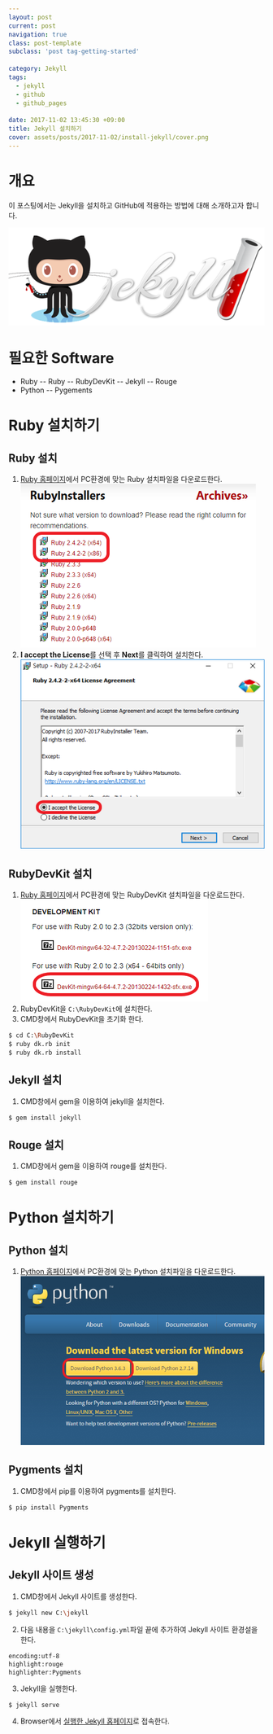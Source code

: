 ```yaml
---
layout: post
current: post
navigation: true
class: post-template
subclass: 'post tag-getting-started'

category: Jekyll
tags:
  - jekyll
  - github
  - github_pages

date: 2017-11-02 13:45:30 +09:00
title: Jekyll 설치하기
cover: assets/posts/2017-11-02/install-jekyll/cover.png
---
```


# 개요
이 포스팅에서는 Jekyll을 설치하고 GitHub에 적용하는 방법에 대해 소개하고자 합니다.

![github-jekyll-logo](/assets/posts/2017-11-02/install-jekyll/github-jekyll-logo.png)

# 필요한 Software
- Ruby
-- Ruby
-- RubyDevKit
-- Jekyll
-- Rouge
- Python
-- Pygements

# Ruby 설치하기
## Ruby 설치
1. [Ruby 홈페이지](https://rubyinstaller.org/downloads)에서 PC환경에 맞는 Ruby 설치파일을 다운로드한다.
![ruby-download](/assets/posts/2017-11-02/install-jekyll/ruby-download.png)
2. **I accept the License**를 선택 후 **Next**를 클릭하여 설치한다.
![ruby-install](/assets/posts/2017-11-02/install-jekyll/ruby-install.png)

## RubyDevKit 설치
1. [Ruby 홈페이지](https://rubyinstaller.org/downloads)에서 PC환경에 맞는 RubyDevKit 설치파일을 다운로드한다.
![rubydevkit-download](/assets/posts/2017-11-02/install-jekyll/rubydevkit-download.png)
2. RubyDevKit을 `C:\RubyDevKit`에 설치한다.
3. CMD창에서 RubyDevKit을 초기화 한다.
```bash
$ cd C:\RubyDevKit
$ ruby dk.rb init
$ ruby dk.rb install
```

## Jekyll 설치
1. CMD창에서 gem을 이용하여 jekyll을 설치한다.
```bash
$ gem install jekyll
```

## Rouge 설치
1. CMD창에서 gem을 이용하여 rouge를 설치한다.
```bash
$ gem install rouge
```

# Python 설치하기
## Python 설치
1. [Python 홈페이지](https://www.python.org/downloads)에서 PC환경에 맞는 Python 설치파일을 다운로드한다.
![python-download](/assets/posts/2017-11-02/install-jekyll/python-download.png)

## Pygments 설치
1. CMD창에서 pip를 이용하여 pygments를 설치한다.
```bash
$ pip install Pygments
```

# Jekyll 실행하기
## Jekyll 사이트 생성
1. CMD창에서 Jekyll 사이트를 생성한다.
```bash
$ jekyll new C:\jekyll
```
2. 다음 내용을 `C:\jekyll\config.yml`파일 끝에 추가하여 Jekyll 사이트 환경설을 한다.
```
encoding:utf-8
highlight:rouge
highlighter:Pygments
```
3. Jekyll을 실행한다.
```bash
$ jekyll serve
```
4. Browser에서 [실행한 Jekyll 홈페이지](http://127.0.0.1:4000/)로 접속한다.